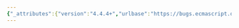 ```yaml
---
{"_attributes":{"version":"4.4.4+","urlbase":"https://bugs.ecmascript.org/","maintainer":"dherman@mozilla.com"},"bug":{"bug_id":2815,"creation_ts":"2014-05-04 11:26:00 -0700","short_desc":"26.2.1.1 Reflect.Realm: Join steps 2 and 3","delta_ts":"2014-06-16 16:06:20 -0700","product":"Draft for 6th Edition","component":"technical issue","version":"Rev 24: April 27, 2014 Draft","rep_platform":"All","op_sys":"All","bug_status":"RESOLVED","resolution":"FIXED","priority":"Normal","bug_severity":"normal","everconfirmed":true,"reporter":{"uid":"till","name":"Till Schneidereit"},"assigned_to":{"uid":"allen","name":"Allen Wirfs-Brock"},"long_desc":[{"commentid":8127,"comment_count":0,"who":{"uid":"till","name":"Till Schneidereit"},"bug_when":"2014-05-04 11:26:20 -0700","thetext":"All other algorithms that check for the existence of the [[RealmRecord]] internal slot have these two steps joined into one:\n\n\"If Type(realmObject) is not Object or realmObject does not have [[RealmRecord]] internal slot, throw a TypeError exception.\""},{"commentid":8551,"comment_count":1,"who":{"uid":"allen","name":"Allen Wirfs-Brock"},"bug_when":"2014-05-19 09:08:16 -0700","thetext":"fixed in rev25 editor's draft"},{"commentid":9009,"comment_count":2,"who":{"uid":"allen","name":"Allen Wirfs-Brock"},"bug_when":"2014-06-16 16:06:20 -0700","thetext":"fixed in rev25 editor's draft"}]}}
---
```

